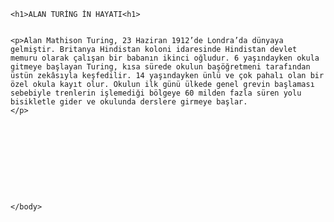 <html>
  <head>
    </head>
  <body>
    
    <h1>ALAN TURİNG İN HAYATI<h1>
    
    
    <p>Alan Mathison Turing, 23 Haziran 1912’de Londra’da dünyaya gelmiştir. Britanya Hindistan koloni idaresinde Hindistan devlet memuru olarak çalışan bir babanın ikinci oğludur. 6 yaşındayken okula gitmeye başlayan Turing, kısa sürede okulun başöğretmeni tarafından üstün zekâsıyla keşfedilir. 14 yaşındayken ünlü ve çok pahalı olan bir özel okula kayıt olur. Okulun ilk günü ülkede genel grevin başlaması sebebiyle trenlerin işlemediği bölgeye 60 milden fazla süren yolu bisikletle gider ve okulunda derslere girmeye başlar.
    </p>
    
    
    
    
    
    
    
    
    
    
    </body>
</html>

